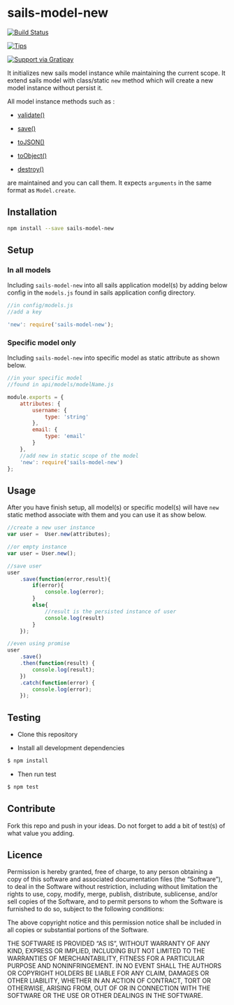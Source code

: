 sails-model-new
================

[![Build Status](https://travis-ci.org/lykmapipo/sails-model-new.svg?branch=master)](https://travis-ci.org/lykmapipo/sails-model-new)

[![Tips](https://img.shields.io/gratipay/lykmapipo.svg)](https://gratipay.com/lykmapipo/)

[![Support via Gratipay](https://cdn.rawgit.com/gratipay/gratipay-badge/2.3.0/dist/gratipay.svg)](https://gratipay.com/lykmapipo/)

It initializes new sails model instance while maintaining the current scope. It extend sails model with class/static `new` method which will create a new model instance without persist it.

All model instance methods such as : 

- [validate()](http://sailsjs.org/#/documentation/reference/waterline/records/validate.html)

- [save()](http://sailsjs.org/#/documentation/reference/waterline/records/save.html)

- [toJSON()](http://sailsjs.org/#/documentation/reference/waterline/records/toJSON.html)

- [toObject()](http://sailsjs.org/#/documentation/reference/waterline/records/toObject.html)

- [destroy()](http://sailsjs.org/#/documentation/reference/waterline/models/destroy.html) 

are maintained and you can call them. It expects `arguments` in the same format as `Model.create`.

## Installation
```sh
npm install --save sails-model-new
```

## Setup

### In all models
Including `sails-model-new` into all sails application model(s) by adding below config in the `models.js` found in sails application config directory.
```js
//in config/models.js
//add a key

'new': require('sails-model-new');
```

### Specific model only
Including `sails-model-new` into specific model as static attribute as shown below.
```js
//in your specific model
//found in api/models/modelName.js

module.exports = {
    attributes: {
        username: {
            type: 'string'
        },
        email: {
            type: 'email'
        }
    },
    //add new in static scope of the model
    'new': require('sails-model-new')
};
```

## Usage
After you have finish setup, all model(s) or specific model(s) will 
have `new` static method associate with them and you can use it as 
show below.
```js
//create a new user instance
var user =  User.new(attributes);

//or empty instance
var user = User.new();

//save user
user
	.save(function(error,result){
		if(error){
			console.log(error);
		}
		else{
			//result is the persisted instance of user
			console.log(result)
		}
	});

//even using promise
user
	.save()
    .then(function(result) {
    	console.log(result);
    })
    .catch(function(error) {
        console.log(error);
    });
```

## Testing

* Clone this repository

* Install all development dependencies

```sh
$ npm install
```
* Then run test

```sh
$ npm test
```

## Contribute

Fork this repo and push in your ideas. 
Do not forget to add a bit of test(s) of what value you adding.

## Licence

Permission is hereby granted, free of charge, to any person obtaining a copy of this software and associated documentation files (the “Software”), to deal in the Software without restriction, including without limitation the rights to use, copy, modify, merge, publish, distribute, sublicense, and/or sell copies of the Software, and to permit persons to whom the Software is furnished to do so, subject to the following conditions:

The above copyright notice and this permission notice shall be included in all copies or substantial portions of the Software.

THE SOFTWARE IS PROVIDED “AS IS”, WITHOUT WARRANTY OF ANY KIND, EXPRESS OR IMPLIED, INCLUDING BUT NOT LIMITED TO THE WARRANTIES OF MERCHANTABILITY, FITNESS FOR A PARTICULAR PURPOSE AND NONINFRINGEMENT. IN NO EVENT SHALL THE AUTHORS OR COPYRIGHT HOLDERS BE LIABLE FOR ANY CLAIM, DAMAGES OR OTHER LIABILITY, WHETHER IN AN ACTION OF CONTRACT, TORT OR OTHERWISE, ARISING FROM, OUT OF OR IN CONNECTION WITH THE SOFTWARE OR THE USE OR OTHER DEALINGS IN THE SOFTWARE. 